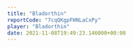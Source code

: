 ```yaml
---
title: "Bladorthin"
reportCode: "7cqQKgpFHNLaCxPy"
player: "Bladorthin"
date: 2021-11-08T19:49:23.146000+00:00
---
```

